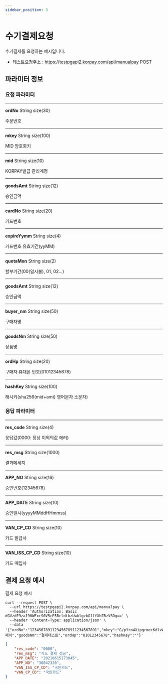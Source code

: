 ```yaml
---
sidebar_position: 3
---
```


# 수기결제요청

수기결제를 요청하는 예시입니다.

- 테스트요청주소 : https://testpgapi2.korpay.com/api/manualpay POST

## 파라미터 정보


### 요청 파라미터
---
**ordNo** String size(30)

주문번호

---
**mkey** String size(100)

MID 암호화키

---
**mid** String size(10)

KORPAY발급 관리계정

---
**goodsAmt** String size(12)

승인금액

---
**cardNo** String size(20)

카드번호

---
**expireYymm** String size(4)

카드번호 유효기간(yyMM)

---
**quotaMon** String size(2)

할부기간(00(일시불), 01, 02...)

---
**goodsAmt** String size(12)

승인금액

---
**buyer_nm** String size(50)

구매자명

---
**goodsNm** String size(50)

상품명

---
**ordHp** String size(20)

구매자 휴대폰 번호(01012345678)

---
**hashKey** String size(100)

해시키(sha256(mid+amt) 영어문자 소문자)



### 응답 파라미터
---
**res_code** String size(4)

응답값(0000: 정상 이외의값 에러)

---
**res_msg** String size(1000)

결과메세지

---
**APP_NO** String size(16)

승인번호(12345678)

---
**APP_DATE** String size(10)

승인일시(yyyyMMddHHmmss)

---
**VAN_CP_CD** String size(10)

카드 발급사

---
**VAN_ISS_CP_CD** String size(10)

카드 매입사


## 결제 요청 예시

결제 요청 예시

```shell title="요청예시"
curl --request POST \
  --url https://testpgapi2.korpay.com/api/manualpay \
  --header 'Authorization: Basic dGVzdF9za196WExrS0V5cE5BcldtbzUwblgzbG1lYXhZRzVSOg==' \
  --header 'Content-Type: application/json' \
  --data '{"ordNo":"123456789112345678911234567891","mkey":"G/pYro4XipgrmecKdlvWwkSfGcg4y","mid":"ktest5578m","goodsAmt":"5000","cardNo":"1234123412341234","expireYymm":"2301","quotaMon":"00","buyer_nm":"코페이","goodsNm":"결제테스트","ordHp":"01012345678","hashKey":""}'
```


```json title="응답예시"
{
    "res_code": "0000",
    "res_msg": "카드 결제 성공",
    "APP_DATE": "20210615173045",
    "APP_NO": "30042320",
    "VAN_ISS_CP_CD": "국민카드",
    "VAN_CP_CD": "국민카드"
}
```